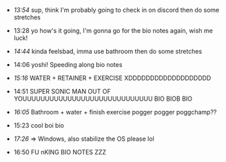 - *13:54* sup, think I'm probably going to check in on discord then do some stretches
- 13:28 yo how's it going, I'm gonna go for the bio notes again, wish me luck!
- *14:44* kinda feelsbad, imma use bathroom then do some stretches
- 14:06 yoshi! Speeding along bio notes
- *15:16* WATER + RETAINER + EXERCISE XDDDDDDDDDDDDDDDDDDD
- 14:51 SUPER SONIC MAN OUT OF YOUUUUUUUUUUUUUUUUUUUUUUUUUUUUU BIO BIOB BIO
- *16:05* Bathroom + water + finish exercise pogger pogger poggchamp??
- 15:23 cool boi bio 

- *17:26* => Windows, also stabilize the OS please lol
- 16:50 FU nKING BIO NOTES ZZZ
